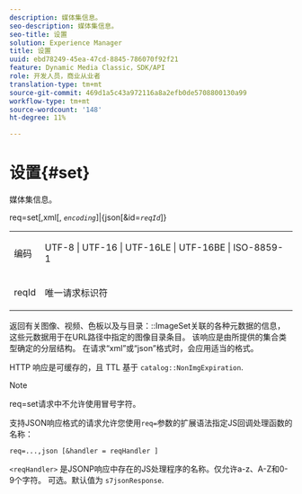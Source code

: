 ```yaml
---
description: 媒体集信息。
seo-description: 媒体集信息。
seo-title: 设置
solution: Experience Manager
title: 设置
uuid: ebd78249-45ea-47cd-8845-786070f92f21
feature: Dynamic Media Classic，SDK/API
role: 开发人员，商业从业者
translation-type: tm+mt
source-git-commit: 469d1a5c43a972116a8a2efb0de5708800130a99
workflow-type: tm+mt
source-wordcount: '148'
ht-degree: 11%

---
```



# 设置{#set}

媒体集信息。

req=set[,xml[, *`encoding`*]|{json[&amp;id=*`reqId`*]}

<table id="simpletable_02C955F4EBAD4251A728F0FC68F432B5"> 
 <tr class="strow"> 
  <td class="stentry"> <p><span class="varname"> 编码</span> </p> </td> 
  <td class="stentry"> <p><span class="codeph"> UTF-8 | UTF-16 | UTF-16LE | UTF-16BE | ISO-8859-1</span> </p></td> 
 </tr> 
 <tr class="strow"> 
  <td class="stentry"> <p><span class="varname"> reqId</span> </p></td> 
  <td class="stentry"> <p>唯一请求标识符 </p></td> 
 </tr> 
</table>

返回有关图像、视频、色板以及与目录：::ImageSet关联的各种元数据的信息，这些元数据用于在URL路径中指定的图像目录条目。 该响应是由所提供的集合类型确定的分层结构。 在请求“xml”或“json”格式时，会应用适当的格式。

HTTP 响应是可缓存的，且 TTL 基于 `catalog::NonImgExpiration`.

>[!NOTE]
>
>req=set请求中不允许使用冒号字符。

支持JSON响应格式的请求允许您使用`req=`参数的扩展语法指定JS回调处理函数的名称：

`req=...,json [&handler = reqHandler ]`

`<reqHandler>` 是JSONP响应中存在的JS处理程序的名称。仅允许a-z、A-Z和0-9个字符。 可选。默认值为 `s7jsonResponse`.
